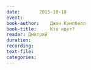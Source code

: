 ```yaml
---
date:		2015-10-18
event:
book-author:	Джон Кэмпбелл
book-title:		Кто идет?
reader:	Дмитрий
duration:
recording:
text-file:
categories:
---
```


